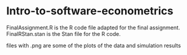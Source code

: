 # Intro-to-software-econometrics

FinalAssignment.R is the R code file adapted for the final assignment.
FinalRStan.stan is the Stan file for the R code. 

files with .png are some of the plots of the data and simulation results
